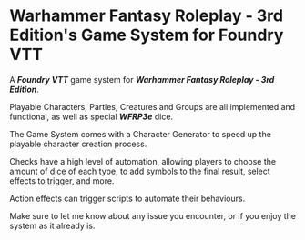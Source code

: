 # Warhammer Fantasy Roleplay - 3rd Edition's Game System for Foundry VTT

A **_Foundry VTT_** game system for **_Warhammer Fantasy Roleplay - 3rd Edition_**.

Playable Characters, Parties, Creatures and Groups are all implemented and functional, as well as special **_WFRP3e_** dice.

The Game System comes with a Character Generator to speed up the playable character creation process.

Checks have a high level of automation, allowing players to choose the amount of dice of each type, to add symbols to the final result, select effects to trigger, and more.

Action effects can trigger scripts to automate their behaviours.

Make sure to let me know about any issue you encounter, or if you enjoy the system as it already is.